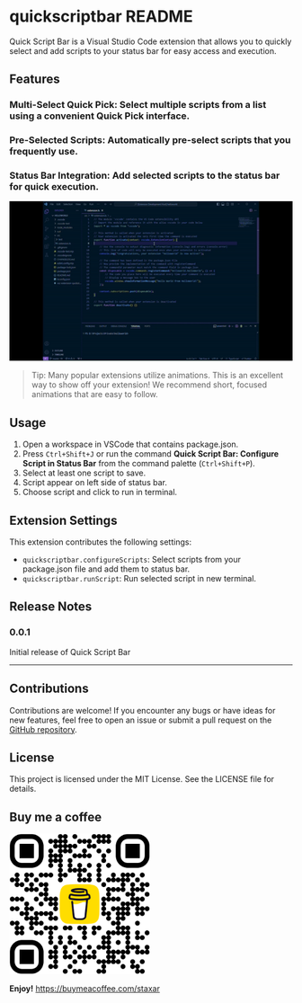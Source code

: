 # quickscriptbar README

Quick Script Bar is a Visual Studio Code extension that allows you to quickly select and add scripts to your status bar for easy access and execution.

## Features

### Multi-Select Quick Pick: Select multiple scripts from a list using a convenient Quick Pick interface.

### Pre-Selected Scripts: Automatically pre-select scripts that you frequently use.

### Status Bar Integration: Add selected scripts to the status bar for quick execution.

![Features](images/quickScriptBar.gif)

> Tip: Many popular extensions utilize animations. This is an excellent way to show off your extension! We recommend short, focused animations that are easy to follow.

## Usage

1. Open a workspace in VSCode that contains package.json.
2. Press `Ctrl+Shift+J` or run the command **Quick Script Bar: Configure Script in Status Bar** from the command palette (`Ctrl+Shift+P`).
3. Select at least one script to save.
4. Script appear on left side of status bar.
5. Choose script and click to run in terminal.

## Extension Settings

This extension contributes the following settings:

- `quickscriptbar.configureScripts`: Select scripts from your package.json file and add them to status bar.
- `quickscriptbar.runScript`: Run selected script in new terminal.

## Release Notes

### 0.0.1

Initial release of Quick Script Bar

---

## Contributions

Contributions are welcome! If you encounter any bugs or have ideas for new features, feel free to open an issue or submit a pull request on the [GitHub repository](https://github.com/Staxar/quickscriptbar).

## License

This project is licensed under the MIT License. See the LICENSE file for details.

## Buy me a coffee

<img src="https://raw.githubusercontent.com/Staxar/packagefinder/master/images/bmc_qr.png" alt="buymeacoffe" width="250" height="250">

**Enjoy!**
https://buymeacoffee.com/staxar
